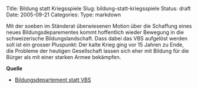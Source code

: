 Title: Bildung statt Kriegsspiele
Slug: bildung-statt-kriegsspiele
Status: draft
Date: 2005-09-21
Categories:
Type: markdown

Mit der soeben im Ständerat überwiesenen Motion über die Schaffung eines neues Bildungsdeparementes kommt hoffentlich wieder Bewegung in die schweizerische Bildungslandschaft. Dass dabei das VBS aufgelöst werden soll ist ein grosser Pluspunkt: Der kalte Krieg ging vor 15 Jahren zu Ende, die Probleme der heutigen Gesellschaft lassen sich eher mit Bildung für die Bürger als mit einer starken Armee bekämpfen.

**Quelle**

- [Bildungsdepartement statt VBS](http://tagi.ch/dyn/news/schweiz/542327.html)
